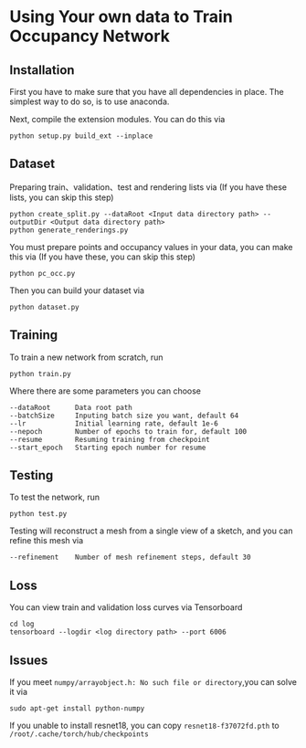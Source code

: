 # Using Your own data to Train Occupancy Network

## Installation

First you have to make sure that you have all dependencies in place. The simplest way to do so, is to use anaconda.

Next, compile the extension modules. You can do this via

```
python setup.py build_ext --inplace
```

## Dataset

Preparing train、validation、test  and rendering lists via (If you have these lists, you can skip this step)

```
python create_split.py --dataRoot <Input data directory path> --outputDir <Output data directory path>
python generate_renderings.py
```

You must prepare points and occupancy values in your data, you can make this via (If you have these, you can skip this step)

```
python pc_occ.py
```

Then you can build your dataset via

```
python dataset.py
```

## Training

To train a new network from scratch, run

```
python train.py
```

Where there are some parameters you can choose

```
--dataRoot      Data root path
--batchSize     Inputing batch size you want, default 64
--lr            Initial learning rate, default 1e-6
--nepoch        Number of epochs to train for, default 100
--resume        Resuming training from checkpoint
--start_epoch   Starting epoch number for resume
```

## Testing

To test the network, run

```
python test.py
```

Testing will reconstruct a mesh from a single view of a sketch, and you can refine this mesh via

```
--refinement    Number of mesh refinement steps, default 30
```

## Loss

You can view train and validation loss curves via Tensorboard

```
cd log
tensorboard --logdir <log directory path> --port 6006
```

## Issues

If you meet `numpy/arrayobject.h: No such file or directory`,you can solve it via

```
sudo apt-get install python-numpy
```

If you unable to install resnet18, you can copy `resnet18-f37072fd.pth` to `/root/.cache/torch/hub/checkpoints`
